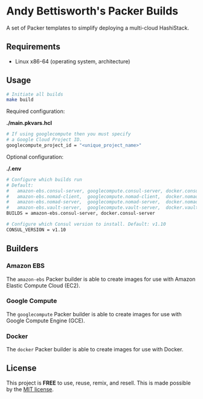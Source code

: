 # Andy Bettisworth's Packer Builds

A set of Packer templates to simplify deploying a
multi-cloud HashiStack.

## Requirements

- Linux x86-64 (operating system, architecture)

## Usage

```bash
# Initiate all builds
make build
```

Required configuration:

**./main.pkvars.hcl**

```bash
# If using googlecompute then you must specify
# a Google Cloud Project ID.
googlecompute_project_id = "<unique_project_name>"
```

Optional configuration:

**./.env**

```bash
# Configure which builds run
# Default: 
#   amazon-ebs.consul-server, googlecompute.consul-server, docker.consul-server,
#   amazon-ebs.nomad-client,  googlecompute.nomad-client,  docker.nomad-client,
#   amazon-ebs.nomad-server,  googlecompute.nomad-server,  docker.nomad-server,
#   amazon-ebs.vault-server,  googlecompute.vault-server,  docker.vault-server
BUILDS = amazon-ebs.consul-server, docker.consul-server

# Configure which Consul version to install. Default: v1.10
CONSUL_VERSION = v1.10
```

## Builders

### Amazon EBS

The `amazon-ebs` Packer builder is able to create images for
use with Amazon Elastic Compute Cloud (EC2).

### Google Compute

The `googlecompute` Packer builder is able to create images for
use with Google Compute Engine (GCE).

### Docker

The `docker` Packer builder is able to create images for
use with Docker.

## License

This project is __FREE__ to use, reuse, remix, and resell.
This is made possible by the [MIT license](/LICENSE).
